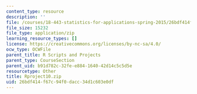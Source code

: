 ```yaml
---
content_type: resource
description: ''
file: /courses/18-443-statistics-for-applications-spring-2015/26bdf414f67c94f0dacc34d1c603e0df_Rproject10.zip
file_size: 15232
file_type: application/zip
learning_resource_types: []
license: https://creativecommons.org/licenses/by-nc-sa/4.0/
ocw_type: OCWFile
parent_title: R Scripts and Projects
parent_type: CourseSection
parent_uid: b91d782c-32fe-e884-1640-42d14c5c5d5e
resourcetype: Other
title: Rproject10.zip
uid: 26bdf414-f67c-94f0-dacc-34d1c603e0df
---
```

